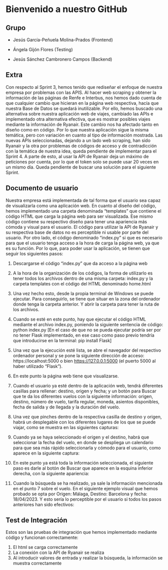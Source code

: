 # Bienvenido a nuestro GitHub

## Grupo

* Jesús García-Peñuela Molina-Prados (Frontend)

* Ángela Gijón Flores (Testing)

* Jesús Sánchez Cambronero Campos (Backend)

## Extra

Con respecto al Sprint 3, hemos tenido que rediseñar el enfoque de nuestra empresa por problemas con las APIS. Al hacer web scraping y obtener la información de las páginas de Renfe e Interbus, nos hemos dado cuenta de que cualquier cambio que hicieran en la página web respectiva, hacía que nuestra Base de Datos se quedará inutilizable. 
Por ello, hemos buscado una alternativa sobre nuestra aplicación web de viajes, cambiado las APIs e implementado otra alternativa efectiva, que es mostrar posibles viajes mediante la información de Ryanair. 
Este cambio nos ha afectado tanto en diseño como en código. Por lo que nuestra aplicación sigue la misma temática, pero con variación en cuanto al tipo de información mostrada. 
Las nuevas APIs seleccionadas, dejando a un lado web scraping, han sido Ryanair y la otra por problemas de códigos de acceso y de contradicción con la temática de nuestra idea, queda pendiente de implementar para el Sprint 4.
A parte de esto, al usar la API de Ryanair deja un máximo de peticiones por cuenta, por lo que el token solo se puede usar 20 veces en un mismo día. Queda pendiente de buscar una solución para el siguiente Sprint. 


## Documento de usuario

Nuestra empresa está implementada de tal forma que el usuario sea capaz de visualizarla como una aplicación web. 
En cuanto al diseño del código, hemos implementado una carpeta denominada “templates” que contiene el código HTML que carga la página web para ser visualizada. Ese mismo código contiene su respectivo diseño para tener una apariencia más cómoda y visual para el usuario. 
El código para utilizar la API de Ryanair y su respectiva base de datos no es perceptible ni usable por parte del usuario. 
Por otro lado, el código denominado “index.py” si que es necesario para que el usuario tenga acceso a la hora de carga la página web, ya que es su función. 
Por lo que, para poder usar la aplicación, se tienen que seguir los siguientes pasos: 
1.	Descargarse el código “index.py” que da acceso a la página web
2.	A la hora de la organización de los códigos, la forma de utilizarlo es tener todos los archivos dentro de una misma carpeta: index.py y la carpeta templates con el código del HTML denominado home.html
3.	Una vez hecho esto, desde la propia terminal de Windows se puede ejecutar. Para conseguirlo, se tiene que situar en la zona del ordenador donde tenga la carpeta anterior. Y abrir la carpeta para tener la ruta de los archivos. 
4.	Cuando se esté en este punto, hay que ejecutar el código HTML mediante el archivo index.py, poniendo la siguiente sentencia de código: python index.py
[En el caso de que no se pueda ejecutar podría ser por no tener Flask implementado, en ese caso como paso previo tendría que introducirse en la terminal: pip install Flask]
5.	Una vez que la ejecución esté lista, se abre el navegador del respectivo ordenador personal y se pone la siguiente dirección de acceso: https://localhost:5000 o bien https://127.0.0.1:5000 (el puerto 5000 al haber utilizado “Flask”).
6.	En este punto la página web tiene que visualizarse. 
7.	Cuando el usuario ya esté dentro de la aplicación web, tendrá diferentes casillas para rellenar: destino, origen y fecha; y un botón para Buscar que te da los diferentes vuelos con la siguiente información: origen, destino, número de vuelo, tarifa regular, moneda, asientos disponibles, fecha de salida y de llegada y la duración del vuelo. 
8.	Una vez que pinches dentro de la respectiva casilla de destino y origen, habrá un desplegable con los diferentes lugares de los que se puede viajar, como se muestra en las siguientes capturas: 
 
9.	Cuando ya se haya seleccionado el origen y el destino, habrá que seleccionar la fecha del vuelo, en donde se despliega un calendario para que sea más rápido seleccionarla y cómodo para el usuario, como aparece en la siguiente captura: 
 
10.	En este punto ya está toda la información seleccionada, el siguiente paso es darle al botón de Buscar que aparece en la esquina inferior derecha, con la siguiente apariencia: 
 
11.	Cuando la búsqueda se ha realizado, ya sale la información mencionada en el punto 7 sobre el vuelo. En el siguiente ejemplo visual que hemos probado se opta por Origen: Málaga, Destino: Barcelona y fecha: 18/04/2023. Y esto sería lo perceptible por el usuario si todos los pasos anteriores han sido efectivos: 
 
## Test de Integración

Estos son las pruebas de integración que hemos implementado mediante código y funcionan correctamente: 
1. El html se carga correctamente
2. La conexión con la API de Ryanair se realiza
3. Al introducir valores de entrada y realizar la búsqueda, la información se muestra correctamente

